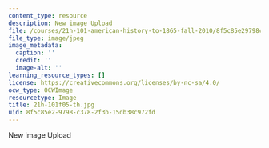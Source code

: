 ```yaml
---
content_type: resource
description: New image Upload
file: /courses/21h-101-american-history-to-1865-fall-2010/8f5c85e29798c3782f3b15db38c972fd_21h-101f05-th.jpg
file_type: image/jpeg
image_metadata:
  caption: ''
  credit: ''
  image-alt: ''
learning_resource_types: []
license: https://creativecommons.org/licenses/by-nc-sa/4.0/
ocw_type: OCWImage
resourcetype: Image
title: 21h-101f05-th.jpg
uid: 8f5c85e2-9798-c378-2f3b-15db38c972fd
---
```

New image Upload